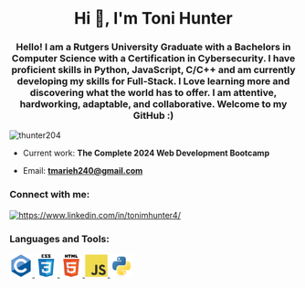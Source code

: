 
[<img style="display:block;margin-left:auto;margin-right:auto;" src="https://static.skillshare.com/uploads/users/tmp/1ea3c20d.gif" alt="" role="presentation">](https://Thunter204.io)
<h1 align="center">Hi 👋, I'm Toni Hunter</h1>
<h3 align="center">Hello! I am a Rutgers University Graduate with a Bachelors in Computer Science with a Certification in Cybersecurity. I have proficient skills in Python, JavaScript, C/C++ and am currently developing my skills for Full-Stack. I Love learning more and discovering what the world has to offer. I am attentive, hardworking, adaptable, and collaborative. Welcome to my GitHub :) </h3>

<p align="left"> <img src="https://komarev.com/ghpvc/?username=thunter204&label=Profile%20views&color=0e75b6&style=flat" alt="thunter204" /> </p>

- Current work: **The Complete 2024 Web Development Bootcamp**

- Email: **tmarieh240@gmail.com**

<h3 align="left">Connect with me:</h3>
<p align="left">
<a href="https://www.linkedin.com/in/tonimhunter4/" target="blank"><img align="center" src="https://raw.githubusercontent.com/rahuldkjain/github-profile-readme-generator/master/src/images/icons/Social/linked-in-alt.svg" alt="https://www.linkedin.com/in/tonimhunter4/" height="30" width="40" /></a>
</p>

<h3 align="left">Languages and Tools:</h3>
<p align="left"> <a href="https://www.cprogramming.com/" target="_blank" rel="noreferrer"> <img src="https://raw.githubusercontent.com/devicons/devicon/master/icons/c/c-original.svg" alt="c" width="40" height="40"/> </a> <a href="https://www.w3schools.com/css/" target="_blank" rel="noreferrer"> <img src="https://raw.githubusercontent.com/devicons/devicon/master/icons/css3/css3-original-wordmark.svg" alt="css3" width="40" height="40"/> </a> <a href="https://www.w3.org/html/" target="_blank" rel="noreferrer"> <img src="https://raw.githubusercontent.com/devicons/devicon/master/icons/html5/html5-original-wordmark.svg" alt="html5" width="40" height="40"/> </a> <a href="https://developer.mozilla.org/en-US/docs/Web/JavaScript" target="_blank" rel="noreferrer"> <img src="https://raw.githubusercontent.com/devicons/devicon/master/icons/javascript/javascript-original.svg" alt="javascript" width="40" height="40"/> </a> <a href="https://www.python.org" target="_blank" rel="noreferrer"> <img src="https://raw.githubusercontent.com/devicons/devicon/master/icons/python/python-original.svg" alt="python" width="40" height="40"/> </a> </p>
